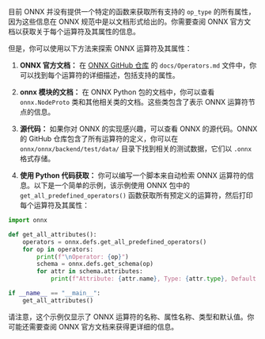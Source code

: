 目前 ONNX 并没有提供一个特定的函数来获取所有支持的 `op_type` 的所有属性，因为这些信息在 ONNX 规范中是以文档形式给出的。你需要查阅 ONNX 官方文档以获取关于每个运算符及其属性的信息。

但是，你可以使用以下方法来探索 ONNX 运算符及其属性：

1. **ONNX 官方文档：** 在 [ONNX GitHub 仓库](https://github.com/onnx/onnx) 的 `docs/Operators.md` 文件中，你可以找到每个运算符的详细描述，包括支持的属性。

2. **onnx 模块的文档：** 在 ONNX Python 包的文档中，你可以查看 `onnx.NodeProto` 类和其他相关类的文档。这些类包含了表示 ONNX 运算符节点的信息。

3. **源代码：** 如果你对 ONNX 的实现感兴趣，可以查看 ONNX 的源代码。ONNX 的 GitHub 仓库包含了所有运算符的定义，你可以在 `onnx/onnx/backend/test/data/` 目录下找到相关的测试数据，它们以 `.onnx` 格式存储。

4. **使用 Python 代码获取：** 你可以编写一个脚本来自动检索 ONNX 运算符的信息。以下是一个简单的示例，该示例使用 ONNX 包中的 `get_all_predefined_operators()` 函数获取所有预定义的运算符，然后打印每个运算符及其属性：

```python
import onnx

def get_all_attributes():
    operators = onnx.defs.get_all_predefined_operators()
    for op in operators:
        print(f"\nOperator: {op}")
        schema = onnx.defs.get_schema(op)
        for attr in schema.attributes:
            print(f"Attribute: {attr.name}, Type: {attr.type}, Default Value: {attr.default_value}")

if __name__ == "__main__":
    get_all_attributes()
```

请注意，这个示例仅显示了 ONNX 运算符的名称、属性名称、类型和默认值。你可能还需要查阅 ONNX 官方文档来获得更详细的信息。